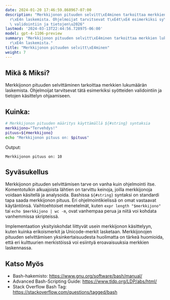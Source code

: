 ```yaml
---
date: 2024-01-20 17:46:59.868967-07:00
description: "Merkkijonon pituuden selvitt\xE4minen tarkoittaa merkkien lukum\xE4\xE4\
  r\xE4n laskemista. Ohjelmoijat tarvitsevat t\xE4t\xE4 esimerkiksi sy\xF6tteiden\
  \ validointiin ja tietojen\u2026"
lastmod: '2024-03-13T22:44:56.728975-06:00'
model: gpt-4-1106-preview
summary: "Merkkijonon pituuden selvitt\xE4minen tarkoittaa merkkien lukum\xE4\xE4\
  r\xE4n laskemista."
title: "Merkkijonon pituuden selvitt\xE4minen"
weight: 7
---
```


## Mikä & Miksi?
Merkkijonon pituuden selvittäminen tarkoittaa merkkien lukumäärän laskemista. Ohjelmoijat tarvitsevat tätä esimerkiksi syötteiden validointiin ja tietojen käsittelyn ohjaamiseen.

## Kuinka:
```Bash
# Merkkijonon pituuden määritys käyttämällä ${#string} syntaksia
merkkijono="Tervehdys!"
pituus=${#merkkijono}
echo "Merkkijonon pituus on: $pituus"
```
Output:
```
Merkkijonon pituus on: 10
```
## Syväsukellus
Merkkijonon pituuden selvittämisen tarve on vanha kuin ohjelmointi itse. Komentotulkin alkuajoista lähtien on tarvittu keinoja, joilla merkkijonoja voidaan käsitellä ja analysoida. Bashissa `${#string}` syntaksi on standardi tapa saada merkkijonon pituus. Eri ohjelmointikielissä on omat vastaavat käytäntönsä. Vaihtoehtoiset menetelmät, kuten `expr length "$merkkijono"` tai `echo $merkkijono | wc -m`, ovat vanhempaa perua ja niitä voi kohdata vanhemmissa skripteissä.

Implementaation yksityiskohdat liittyvät usein merkkijonon käsittelyyn, kuten kuinka erikoismerkit ja Unicode-merkit lasketaan. Merkkijonojen pituuden selvittämisen yksinkertaisuudesta huolimatta on tärkeä huomioida, että eri kulttuurien merkistöissä voi esiintyä eroavaisuuksia merkkien laskennassa.

## Katso Myös
- Bash-hakemisto: https://www.gnu.org/software/bash/manual/
- Advanced Bash-Scripting Guide: https://www.tldp.org/LDP/abs/html/
- Stack Overflow Bash Tag: https://stackoverflow.com/questions/tagged/bash
